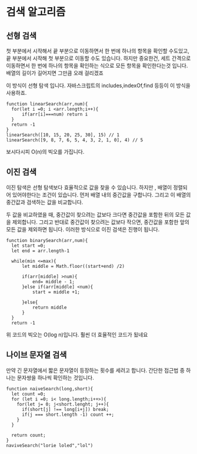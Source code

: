# 검색 알고리즘

## 선형 검색
첫 부분에서 시작해서 끝 부분으로 이동하면서 한 번에 하나의 항목을 확인할 수도있고,
끝 부분에서 시작해 첫 부분으로 이동할 수도 있습니다.
하지만 중요한건,
세트 간격으로 이동하면서 한 번에 하나의 항목을 확인하는 식으로 모든 항목을 확인한다는것 입니다.
배열의 길이가 길어지면 그만큼 오래 걸리겠죠

이 방식이 선형 탐색 입니다.
자바스크립트의 includes,indexOf,find 등등이 이 방식을 사용하죠.
```
function linearSearch(arr,num){
  for(let i =0; i <arr.length;i++){
      if(arr[i]===num) return i
  }
  return -1
}
linearSearch([10, 15, 20, 25, 30], 15) // 1
linearSearch([9, 8, 7, 6, 5, 4, 3, 2, 1, 0], 4) // 5
```
보시다시피 O(n)의 빅오를 가집니다.

## 이진 검색
이진 탐색은  선형 탐색보다 효율적으로 값을 찾을 수 있습니다.
하지만 , 배열이 정렬되어 있어야한다는 조건이 있습니다.
먼저 배열 내의 중간값을 구합니다.
그리고 이 배열의 중간값과 검색하는 값을 비교합니다. 

두 값을 비교하였을 때, 중간값이 찾으려는 값보다 크다면 중간값을 포함한 뒤의 모든 값을 제외합니다.
그리고 반대로 중간값이 찾으려는 값보다 작으면, 중간값을 포함한 앞의 모든 값을 제외하면 됩니다. 
이러한 방식으로 이진 검색은 진행이 됩니다.

```
function binarySearch(arr,num){
  let start =0;
  let end = arr.length-1
  
  while(min <=max){
      let middle = Math.floor((start+end) /2)
      
      if(arr[middle] >num){
          end= middle - 1;
      }else if(arr[middle] <num){
          start = middle +1;
          
      }else{
          return middle
      }
  }
  return -1

```
위 코드의 빅오는 O(log n)입니다.
훨씬 더 효율적인 코드가 됬네요

## 나이브 문자열 검색
만약 긴 문자열에서 짧은 문자열이 등장하는 횟수를 세려고 합니다.
간단한 접근법 중 하나는 문자쌍을 하나씩 확인하는 것입니다.
```
function naiveSearch(long,short){
  let count =0;
  for (let i =0; i< long.length;i++>){
    for(let j= 0; j<short.lenght; j++){
      if(short[j] !== long[i+j]) break;
      if(j === short.length -1) count ++;
    }
  }

  return count;
}
naviveSearch("lorie loled","lol")
```